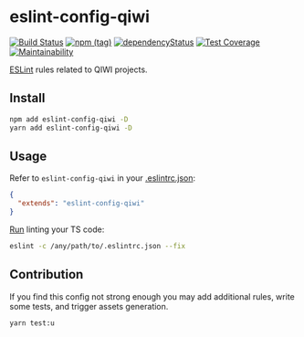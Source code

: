 # eslint-config-qiwi
[![Build Status](https://travis-ci.com/qiwi/lint-config-qiwi.svg?branch=master)](https://travis-ci.com/qiwi/lint-config-qiwi)
[![npm (tag)](https://img.shields.io/npm/v/eslint-config-qiwi/latest.svg)](https://www.npmjs.com/package/eslint-config-qiwi)
[![dependencyStatus](https://img.shields.io/david/qiwi/lint-config-qiwi.svg?maxAge=300)](https://david-dm.org/qiwi/lint-config-qiwi)
[![Test Coverage](https://api.codeclimate.com/v1/badges/8738098b0f0f4825da8b/test_coverage)](https://codeclimate.com/github/qiwi/lint-config-qiwi/test_coverage)
[![Maintainability](https://api.codeclimate.com/v1/badges/8738098b0f0f4825da8b/maintainability)](https://codeclimate.com/github/qiwi/lint-config-qiwi/maintainability)

[ESLint](https://eslint.org) rules related to QIWI projects.

## Install
```bash
npm add eslint-config-qiwi -D
yarn add eslint-config-qiwi -D
```

## Usage
Refer to `eslint-config-qiwi` in your [.eslintrc.json](https://eslint.org/docs/user-guide/configuring):
```json
{
  "extends": "eslint-config-qiwi"
}
```
[Run](https://eslint.org/docs/user-guide/command-line-interface) linting your TS code:
```bash
eslint -c /any/path/to/.eslintrc.json --fix
```

## Contribution
If you find this config not strong enough you may add additional rules, write some tests, and trigger assets generation.
```bash
yarn test:u
```
